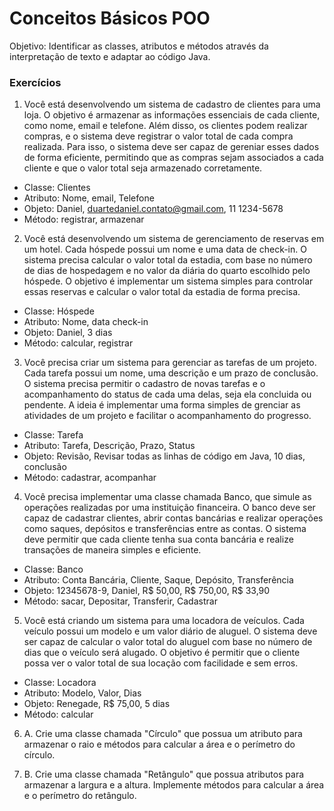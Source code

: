 # Conceitos Básicos POO

Objetivo: Identificar as classes, atributos e métodos através da interpretação de texto e adaptar ao código Java.

### Exercícios

1) Você está desenvolvendo um sistema de cadastro de clientes para uma loja. O objetivo é armazenar as informações essenciais de cada cliente, como nome, email e telefone. Além disso, os clientes podem realizar compras, e o sistema deve registrar o valor total de cada compra realizada. Para isso, o sistema deve ser capaz de gereniar esses dados de forma eficiente, permitindo que as compras sejam associados a cada cliente e que o valor total seja armazenado corretamente.

- Classe: Clientes
- Atributo: Nome, email, Telefone
- Objeto: Daniel, duartedaniel.contato@gmail.com, 11 1234-5678
- Método: registrar, armazenar

2) Você está desenvolvendo um sistema de gerenciamento de reservas em um hotel. Cada hóspede possui um nome e uma data de check-in. O sistema precisa calcular o valor total da estadia, com base no número de dias de hospedagem e no valor da diária do quarto escolhido pelo hóspede. O objetivo é implementar um sistema simples para controlar essas reservas e calcular o valor total da estadia de forma precisa.

- Classe: Hóspede
- Atributo: Nome, data check-in
- Objeto: Daniel, 3 dias
- Método: calcular, registrar

3) Você precisa criar um sistema para gerenciar as tarefas de um projeto. Cada tarefa possui um nome, uma descrição e um prazo de conclusão. O sistema precisa permitir o cadastro de novas tarefas e o acompanhamento do status de cada uma delas, seja ela concluida ou pendente. A ideia é implementar uma forma simples de grenciar as atividades de um projeto e facilitar o acompanhamento do progresso.

- Classe: Tarefa
- Atributo: Tarefa, Descrição, Prazo, Status
- Objeto: Revisão, Revisar todas as linhas de código em Java, 10 dias, conclusão
- Método: cadastrar, acompanhar

4) Você precisa implementar uma classe chamada Banco, que simule as operações realizadas por uma instituição financeira. O banco deve ser capaz de cadastrar clientes, abrir contas bancárias e realizar operações como saques, depósitos e transferências entre as contas. O sistema deve permitir que cada cliente tenha sua conta bancária e realize transações de maneira simples e eficiente.

- Classe: Banco
- Atributo: Conta Bancária, Cliente, Saque, Depósito, Transferência
- Objeto: 12345678-9, Daniel, R$ 50,00, R$ 750,00, R$ 33,90
- Método: sacar, Depositar, Transferir, Cadastrar

5) Você está criando um sistema para uma locadora de veículos. Cada veículo possui um modelo e um valor diário de aluguel. O sistema deve ser capaz de calcular o valor total do aluguel com base no número de dias que o veículo será alugado. O objetivo é permitir que o cliente possa ver o valor total de sua locação com facilidade e sem erros.

- Classe: Locadora
- Atributo: Modelo, Valor, Dias
- Objeto: Renegade, R$ 75,00, 5 dias
- Método: calcular

6) A. Crie uma classe chamada "Círculo" que possua um atributo para armazenar o raio e métodos para calcular a área e o perímetro do círculo.

6) B. Crie uma classe chamada "Retângulo" que possua atributos para armazenar a largura e a altura. Implemente métodos para calcular a área e o perímetro do retângulo. 
